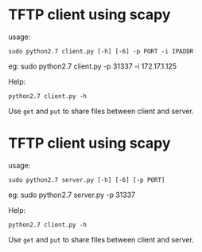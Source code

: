 # TFTP client using scapy

usage:
```
sudo python2.7 client.py [-h] [-6] -p PORT -i IPADDR
```
eg: sudo python2.7 client.py -p 31337 -i 172.17.1.125

Help:
```
python2.7 client.py -h
```

Use ```get``` and ```put``` to share  files between client and server.


# TFTP client using scapy

usage:
```
sudo python2.7 server.py [-h] [-6] [-p PORT]
```
eg: sudo python2.7 server.py -p 31337

Help:
```
python2.7 client.py -h
```

Use ```get``` and ```put``` to share  files between client and server.
